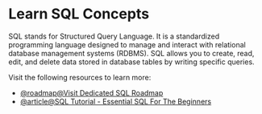 # Learn SQL Concepts

SQL stands for Structured Query Language. It is a standardized programming language designed to manage and interact with relational database management systems (RDBMS). SQL allows you to create, read, edit, and delete data stored in database tables by writing specific queries.

Visit the following resources to learn more:

- [@roadmap@Visit Dedicated SQL Roadmap](https://roadmap.sh/sql)
- [@article@SQL Tutorial - Essential SQL For The Beginners](https://www.sqltutorial.org/)
